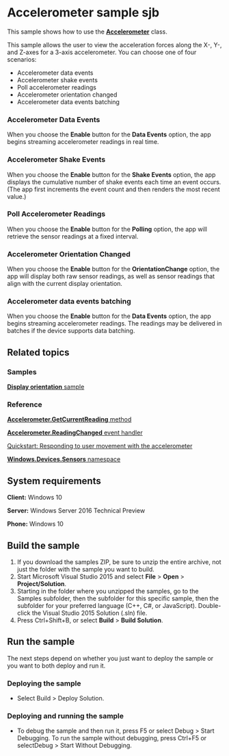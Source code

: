 ﻿<!---
  category: DevicesSensorsAndPower
  samplefwlink: http://go.microsoft.com/fwlink/p/?LinkId=620477&clcid=0x409
--->

# Accelerometer sample sjb

This sample shows how to use the [**Accelerometer**](http://msdn.microsoft.com/library/windows/apps/br225687) class.

This sample allows the user to view the acceleration forces along the X-, Y-, and Z-axes for a 3-axis accelerometer. You can choose one of four scenarios:

-   Accelerometer data events
-   Accelerometer shake events
-   Poll accelerometer readings
-   Accelerometer orientation changed
-   Accelerometer data events batching

### Accelerometer Data Events

When you choose the **Enable** button for the **Data Events** option, the app begins streaming accelerometer readings in real time.

### Accelerometer Shake Events

When you choose the **Enable** button for the **Shake Events** option, the app displays the cumulative number of shake events each time an event occurs. (The app first increments the event count and then renders the most recent value.)

### Poll Accelerometer Readings

When you choose the **Enable** button for the **Polling** option, the app will retrieve the sensor readings at a fixed interval.

### Accelerometer Orientation Changed

When you choose the **Enable** button for the **OrientationChange** option, the app will display both raw sensor readings, as well as sensor readings that align with the current display orientation.

### Accelerometer data events batching

When you choose the **Enable** button for the **Data Events** option, the app begins streaming accelerometer readings. The readings may be delivered in batches if the device supports data batching.

## Related topics

### Samples

[**Display orientation** sample](../DisplayOrientation)

### Reference

[**Accelerometer.GetCurrentReading** method](http://msdn.microsoft.com/library/windows/apps/br225699)

[**Accelerometer.ReadingChanged** event handler](http://msdn.microsoft.com/library/windows/apps/br225702)

[Quickstart: Responding to user movement with the accelerometer](http://msdn.microsoft.com/library/windows/apps/hh465265)

[**Windows.Devices.Sensors** namespace](http://go.microsoft.com/fwlink/p/?linkid=241981)

## System requirements

**Client:** Windows 10

**Server:** Windows Server 2016 Technical Preview

**Phone:** Windows 10

## Build the sample

1. If you download the samples ZIP, be sure to unzip the entire archive, not just the folder with the sample you want to build. 
2. Start Microsoft Visual Studio 2015 and select **File** \> **Open** \> **Project/Solution**.
3. Starting in the folder where you unzipped the samples, go to the Samples subfolder, then the subfolder for this specific sample, then the subfolder for your preferred language (C++, C#, or JavaScript). Double-click the Visual Studio 2015 Solution (.sln) file.
4. Press Ctrl+Shift+B, or select **Build** \> **Build Solution**.

## Run the sample

The next steps depend on whether you just want to deploy the sample or you want to both deploy and run it.

### Deploying the sample

- Select Build > Deploy Solution. 

### Deploying and running the sample

- To debug the sample and then run it, press F5 or select Debug >  Start Debugging. To run the sample without debugging, press Ctrl+F5 or selectDebug > Start Without Debugging. 

